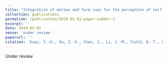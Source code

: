 ```yaml
---
title: "Integration of motion and form cues for the perception of self-motion in the human brain."
collection: publications
permalink: /publication/2019-01-01-paper-number-2
excerpt: ''
date: 2019-01-01
venue: 'under review'
paperurl: ''
citation: 'Kuai, S.-G., Xu, Z.-X., Chen, J., Li, J.-M., Field, D. T., & Li, L. (under review). &quot;Integration of motion and form cues for the perception of self-motion in the human brain.&quot;'
---
```

Under review
